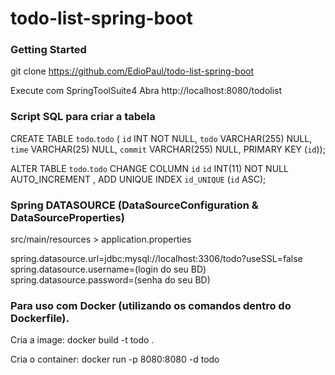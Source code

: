 # todo-list-spring-boot

### Getting Started

git clone https://github.com/EdioPaul/todo-list-spring-boot

Execute com SpringToolSuite4
Abra http://localhost:8080/todolist

### Script SQL para criar a tabela

CREATE TABLE `todo`.`todo` (
 `id` INT NOT NULL,
 `todo` VARCHAR(255) NULL,
 `time` VARCHAR(25) NULL,
 `commit` VARCHAR(255) NULL,
 PRIMARY KEY (`id`));

 ALTER TABLE `todo`.`todo`
 CHANGE COLUMN `id` `id` INT(11) NOT NULL AUTO_INCREMENT ,
 ADD UNIQUE INDEX `id_UNIQUE` (`id` ASC);
 
 
### Spring DATASOURCE (DataSourceConfiguration & DataSourceProperties)

src/main/resources > application.properties

spring.datasource.url=jdbc:mysql://localhost:3306/todo?useSSL=false
spring.datasource.username=(login do seu BD)
spring.datasource.password=(senha do seu BD)


### Para uso com Docker (utilizando os comandos dentro do Dockerfile).

Cria a image: docker build -t todo .

Cria o container: docker run -p 8080:8080 -d todo
